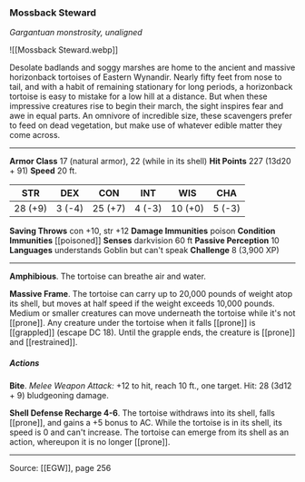 ### Mossback Steward
_Gargantuan monstrosity, unaligned_

![[Mossback Steward.webp]]

Desolate badlands and soggy marshes are home to the ancient and massive horizonback tortoises of Eastern Wynandir. Nearly fifty feet from nose to tail, and with a habit of remaining stationary for long periods, a horizonback tortoise is easy to mistake for a low hill at a distance. But when these impressive creatures rise to begin their march, the sight inspires fear and awe in equal parts. An omnivore of incredible size, these scavengers prefer to feed on dead vegetation, but make use of whatever edible matter they come across.




---

**Armor Class** 17 (natural armor), 22 (while in its shell)
**Hit Points** 227 (13d20 + 91)
**Speed** 20 ft.

| STR     | DEX     | CON     | INT     | WIS     | CHA     |
|---------|---------|---------|---------|---------|---------|
| 28 (+9) | 3 (-4) | 25 (+7) | 4 (-3) | 10 (+0) | 5 (-3) |

**Saving Throws** con +10, str +12
**Damage Immunities** poison
**Condition Immunities** [[poisoned]]
**Senses** darkvision 60 ft
**Passive Perception** 10
**Languages** understands Goblin but can't speak
**Challenge** 8 (3,900 XP)

---

**Amphibious**. The tortoise can breathe air and water.

**Massive Frame**. The tortoise can carry up to 20,000 pounds of weight atop its shell, but moves at half speed if the weight exceeds 10,000 pounds. Medium or smaller creatures can move underneath the tortoise while it's not [[prone]]. Any creature under the tortoise when it falls [[prone]] is [[grappled]] (escape DC 18). Until the grapple ends, the creature is [[prone]] and [[restrained]].

##### Actions
**Bite**. _Melee Weapon Attack:_ +12 to hit, reach 10 ft., one target. Hit: 28 (3d12 + 9) bludgeoning damage.

**Shell Defense Recharge 4-6**. The tortoise withdraws into its shell, falls [[prone]], and gains a +5 bonus to AC. While the tortoise is in its shell, its speed is 0 and can't increase. The tortoise can emerge from its shell as an action, whereupon it is no longer [[prone]].


---

Source: [[EGW]], page 256